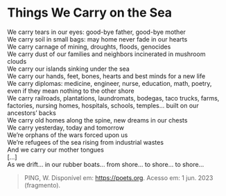 # Things We Carry on the Sea

We carry tears in our eyes: good-bye father, good-bye mother\
We carry soil in small bags: may home never fade in our hearts\
We carry carnage of mining, droughts, floods, genocides\
We carry dust of our families and neighbors incinerated in mushroom clouds\
We carry our islands sinking under the sea\
We carry our hands, feet, bones, hearts and best minds for a new life\
We carry diplomas: medicine, engineer, nurse, education, math, poetry, even if they mean nothing to the other shore\
We carry railroads, plantations, laundromats, bodegas, taco trucks, farms, factories, nursing homes, hospitals, schools, temples... built on our ancestors’ backs\
We carry old homes along the spine, new dreams in our chests\
We carry yesterday, today and tomorrow\
We’re orphans of the wars forced upon us\
We’re refugees of the sea rising from industrial wastes\
And we carry our mother tongues\
[...]\
As we drift... in our rubber boats... from shore... to shore... to shore...

> PING, W. Disponível em: https://poets.org. Acesso em: 1 jun. 2023 (fragmento).
